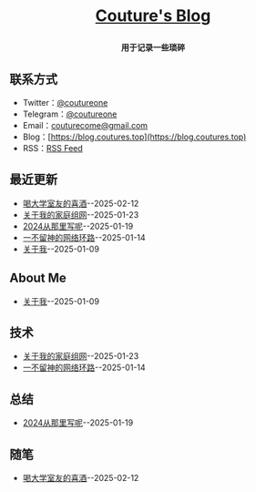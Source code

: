 **<p align="center">[Couture's Blog](https://blog.coutureone.top)</p>**
====

**<p align="center">用于记录一些琐碎</p>**


## 联系方式
- Twitter：[@coutureone](https://twitter.com/coutureone)
- Telegram：[@coutureone](https://t.me/coutureone)
- Email：[couturecome@gmail.com](mailto:couturecome@gmail.@163.com)
- Blog：[https://blog.coutures.top](https://blog.coutures.top)
- RSS：[RSS Feed](https://raw.githubusercontent.com/coutureone/gitblog/master/feed.xml)

## 最近更新
- [喝大学室友的喜酒](https://github.com/coutureone/gitblog/issues/10)--2025-02-12
- [关于我的家庭组网](https://github.com/coutureone/gitblog/issues/9)--2025-01-23
- [2024从那里写呢](https://github.com/coutureone/gitblog/issues/8)--2025-01-19
- [一不留神的网络环路](https://github.com/coutureone/gitblog/issues/7)--2025-01-14
- [关于我](https://github.com/coutureone/gitblog/issues/6)--2025-01-09
## About Me
- [关于我](https://github.com/coutureone/gitblog/issues/6)--2025-01-09
## 技术
- [关于我的家庭组网](https://github.com/coutureone/gitblog/issues/9)--2025-01-23
- [一不留神的网络环路](https://github.com/coutureone/gitblog/issues/7)--2025-01-14
## 总结
- [2024从那里写呢](https://github.com/coutureone/gitblog/issues/8)--2025-01-19
## 随笔
- [喝大学室友的喜酒](https://github.com/coutureone/gitblog/issues/10)--2025-02-12
